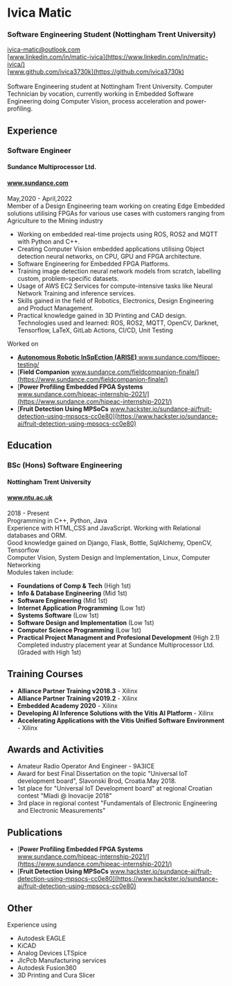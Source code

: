 # Ivica Matic
### Software Engineering Student (Nottingham Trent University)
[ivica-matic@outlook.com](mailto://ivica-matic@outlook.com) <br>
[www.linkedin.com/in/matic-ivica](https://www.linkedin.com/in/matic-ivica/)  <br>
[www.github.com/ivica3730k](https://github.com/ivica3730k) 
<br>
<br>
Software Engineering student at Nottingham Trent University. Computer Technician by vocation, currently working in Embedded Software Engineering doing Computer Vision, process acceleration and power-profiling. 

## Experience
### Software Engineer 
#### Sundance Multiprocessor Ltd.
#### www.sundance.com
May,2020 - April,2022
<br>
Member of a Design Engineering team working on creating Edge Embedded solutions utilising FPGAs for various use cases with customers ranging from Agriculture to the Mining industry <br>

- Working on embedded real-time projects using ROS, ROS2 and MQTT with Python and C++.  <br>
- Creating Computer Vision embedded applications utilising Object detection neural networks, on CPU, GPU and FPGA architecture. <br>
- Software Engineering for Embedded FPGA Platforms. <br>
- Training image detection neural network models from scratch, labelling custom, problem-specific datasets. <br>
- Usage of AWS EC2 Services for compute-intensive tasks like Neural Network Training and inference services. <br>
- Skills gained in the field of Robotics, Electronics, Design Engineering and Product Management. <br>
- Practical knowledge gained in 3D Printing and CAD design. <br>
Technologies used and learned: ROS, ROS2, MQTT, OpenCV, Darknet, Tensorflow, LaTeX, GitLab Actions, CI/CD, Unit Testing <br> 

Worked on <br>

- [**Autonomous Robotic InSpEction (ARISE)** www.sundance.com/flipper-testing/
](https://www.sundance.com/flipper-testing/)  <br>
- [**Field Companion** www.sundance.com/fieldcompanion-finale/](https://www.sundance.com/fieldcompanion-finale/) <br>
- [**Power Profiling Embedded FPGA Systems** www.sundance.com/hipeac-internship-2021/](https://www.sundance.com/hipeac-internship-2021/) <br>
- [**Fruit Detection Using MPSoCs** www.hackster.io/sundance-ai/fruit-detection-using-mpsocs-cc0e80](https://www.hackster.io/sundance-ai/fruit-detection-using-mpsocs-cc0e80) <br>
## Education
### BSc (Hons) Software Engineering
#### Nottingham Trent University
#### www.ntu.ac.uk
2018 - Present
<br>
Programming in C++, Python, Java
<br>
Experience with HTML,CSS and JavaScript. Working with Relational databases and ORM. 
<br>
Good knowledge gained on Django, Flask, Bottle, SqlAlchemy, OpenCV, Tensorflow 
<br>
Computer Vision, System Design and Implementation, Linux, Computer Networking
<br>
Modules taken include: <br>

- **Foundations of Comp & Tech** (High 1st) <br>
- **Info & Database Engineering** (Mid 1st) <br>
- **Software Engineering** (Mid 1st) <br>
- **Internet Application Programming** (Low 1st) <br>
- **Systems Software** (Low 1st) <br>
- **Software Design and Implementation** (Low 1st) <br>
- **Computer Science Programming** (Low 1st) <br>
- **Practical Project Managment and Profesional Development** (High 2.1) <br>
Completed industry placement year at Sundance Multiprocessor Ltd. (Graded with High 1st) <br>
## Training Courses <br>
- **Alliance Partner Training v2018.3** - Xilinx <br>
- **Alliance Partner Training v2019.2** - Xilinx <br>
- **Embedded Academy 2020** - Xilinx <br>
- **Developing AI Inference Solutions with the Vitis AI Platform** - Xilinx <br>
- **Accelerating Applications with the Vitis Unified Software Environment** - Xilinx <br>

## Awards and Activities <br>
- Amateur Radio Operator And Engineer - 9A3ICE <br>
- Award for best Final Dissertation on the topic "Universal IoT development board", Slavonski Brod, Croatia.May 2018.<br>
- 1st place for "Universal IoT Development board"  at regional Croatian contest "Mladi @ Inovacije 2018" <br>
- 3rd place in regional contest "Fundamentals of Electronic Engineering and Electronic Measurements" <br>


## Publications <br>
- [**Power Profiling Embedded FPGA Systems** www.sundance.com/hipeac-internship-2021/](https://www.sundance.com/hipeac-internship-2021/)<br>
- [**Fruit Detection Using MPSoCs** www.hackster.io/sundance-ai/fruit-detection-using-mpsocs-cc0e80](https://www.hackster.io/sundance-ai/fruit-detection-using-mpsocs-cc0e80) <br>


## Other <br>
Experience using <br>

- Autodesk EAGLE <br>
- KiCAD <br>
- Analog Devices LTSpice <br>
- JlcPcb Manufacturing services <br>
- Autodesk Fusion360 <br>
- 3D Printing and Cura Slicer <br>
  

